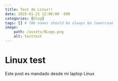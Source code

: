 ```yaml
---
title: Test de Linux!!
date: 2025-01-21 12:00:00 -500
categories: [blog]
tags: [] # TAG names should be always be lowercase
image: 
    path: /assets/0Logo.png
    alt: testtest
---
```


# Linux test
Este post es mandado desde mi laptop Linux
